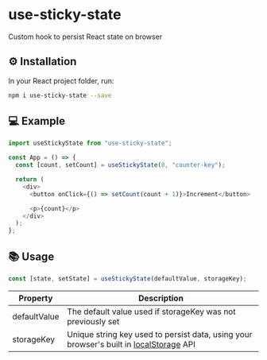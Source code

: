 # use-sticky-state

Custom hook to persist React state on browser

## ⚙️ Installation

In your React project folder, run:

```bash
npm i use-sticky-state --save
```

## 💻 Example

```js
import useStickyState from "use-sticky-state";

const App = () => {
  const [count, setCount] = useStickyState(0, "counter-key");

  return (
    <div>
      <button onClick={() => setCount(count + 1)}>Increment</button>

      <p>{count}</p>
    </div>
  );
};
```

## 📚 Usage

```js
const [state, setState] = useStickyState(defaultValue, storageKey);
```

| Property     | Description                                                                                                                                                    |
| ------------ | -------------------------------------------------------------------------------------------------------------------------------------------------------------- |
| defaultValue | The default value used if storageKey was not previously set                                                                                                    |
| storageKey   | Unique string key used to persist data, using your browser's built in [localStorage](https://developer.mozilla.org/en-US/docs/Web/API/Window/localStorage) API |
